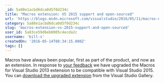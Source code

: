 ```yaml
---
_id: 5a88e1acbd6dca0d5f0d234c
title: "Macros extension: VS 2015 support and open-sourced"
url: 'https://blogs.msdn.microsoft.com/visualstudio/2016/05/11/macros-extension-open-sourced-in-visual-studio-2015/'
category: 5a88e1acbd6dca0d5f0d234c
slug: 'macros-extension-vs-2015-support-and-open-sourced'
user_id: 5a83ce59d6eb0005c4ecda2c
username: 'bill-s'
createdOn: '2016-05-14T08:34:15.000Z'
tags: []
---
```


Macros have always been popular, first as part of the product, and now as an extension. In response to <a href="https://visualstudio.uservoice.com/forums/121579-visual-studio-2015/suggestions/2650757-bring-back-macros">your feedback</a> we have upgraded the Macros for Visual Studio 2013 extension to be compatible with Visual Studio 2015. You can <a href="https://visualstudiogallery.msdn.microsoft.com/d3fbf133-e51b-41a2-b86f-9560a96ff62b">download the upgraded extension</a> from the Visual Studio Gallery.
